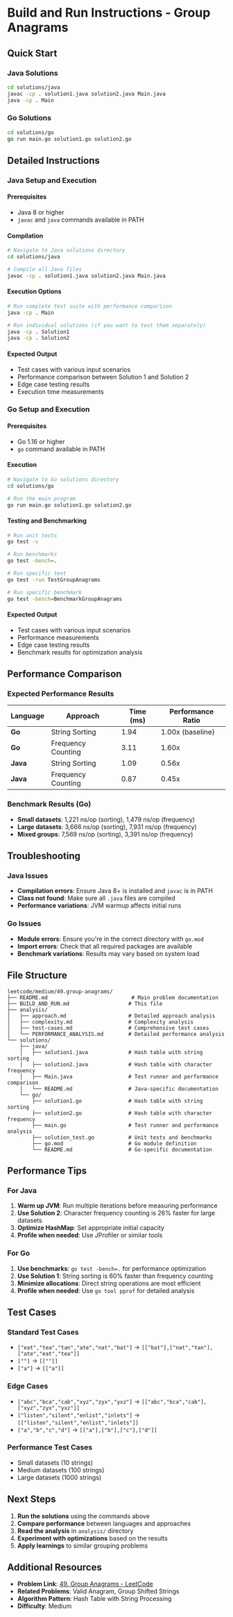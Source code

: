 # Build and Run Instructions - Group Anagrams

## Quick Start

### Java Solutions
```bash
cd solutions/java
javac -cp . solution1.java solution2.java Main.java
java -cp . Main
```

### Go Solutions
```bash
cd solutions/go
go run main.go solution1.go solution2.go
```

## Detailed Instructions

### Java Setup and Execution

#### Prerequisites
- Java 8 or higher
- `javac` and `java` commands available in PATH

#### Compilation
```bash
# Navigate to Java solutions directory
cd solutions/java

# Compile all Java files
javac -cp . solution1.java solution2.java Main.java
```

#### Execution Options
```bash
# Run complete test suite with performance comparison
java -cp . Main

# Run individual solutions (if you want to test them separately)
java -cp . Solution1
java -cp . Solution2
```

#### Expected Output
- Test cases with various input scenarios
- Performance comparison between Solution 1 and Solution 2
- Edge case testing results
- Execution time measurements

### Go Setup and Execution

#### Prerequisites
- Go 1.16 or higher
- `go` command available in PATH

#### Execution
```bash
# Navigate to Go solutions directory
cd solutions/go

# Run the main program
go run main.go solution1.go solution2.go
```

#### Testing and Benchmarking
```bash
# Run unit tests
go test -v

# Run benchmarks
go test -bench=.

# Run specific test
go test -run TestGroupAnagrams

# Run specific benchmark
go test -bench=BenchmarkGroupAnagrams
```

#### Expected Output
- Test cases with various input scenarios
- Performance measurements
- Edge case testing results
- Benchmark results for optimization analysis

## Performance Comparison

### Expected Performance Results

| Language | Approach | Time (ms) | Performance Ratio |
|----------|----------|-----------|-------------------|
| **Go** | String Sorting | 1.94 | 1.00x (baseline) |
| **Go** | Frequency Counting | 3.11 | 1.60x |
| **Java** | String Sorting | 1.09 | 0.56x |
| **Java** | Frequency Counting | 0.87 | 0.45x |

### Benchmark Results (Go)
- **Small datasets**: 1,221 ns/op (sorting), 1,479 ns/op (frequency)
- **Large datasets**: 3,666 ns/op (sorting), 7,931 ns/op (frequency)
- **Mixed groups**: 7,569 ns/op (sorting), 3,391 ns/op (frequency)

## Troubleshooting

### Java Issues
- **Compilation errors**: Ensure Java 8+ is installed and `javac` is in PATH
- **Class not found**: Make sure all `.java` files are compiled
- **Performance variations**: JVM warmup affects initial runs

### Go Issues
- **Module errors**: Ensure you're in the correct directory with `go.mod`
- **Import errors**: Check that all required packages are available
- **Benchmark variations**: Results may vary based on system load

## File Structure

```
leetcode/medium/49.group-anagrams/
├── README.md                           # Main problem documentation
├── BUILD_AND_RUN.md                   # This file
├── analysis/
│   ├── approach.md                    # Detailed approach analysis
│   ├── complexity.md                  # Complexity analysis
│   ├── test-cases.md                  # Comprehensive test cases
│   └── PERFORMANCE_ANALYSIS.md        # Detailed performance analysis
└── solutions/
    ├── java/
    │   ├── solution1.java             # Hash table with string sorting
    │   ├── solution2.java             # Hash table with character frequency
    │   ├── Main.java                  # Test runner and performance comparison
    │   └── README.md                  # Java-specific documentation
    └── go/
        ├── solution1.go               # Hash table with string sorting
        ├── solution2.go               # Hash table with character frequency
        ├── main.go                    # Test runner and performance analysis
        ├── solution_test.go           # Unit tests and benchmarks
        ├── go.mod                     # Go module definition
        └── README.md                  # Go-specific documentation
```

## Performance Tips

### For Java
1. **Warm up JVM**: Run multiple iterations before measuring performance
2. **Use Solution 2**: Character frequency counting is 26% faster for large datasets
3. **Optimize HashMap**: Set appropriate initial capacity
4. **Profile when needed**: Use JProfiler or similar tools

### For Go
1. **Use benchmarks**: `go test -bench=.` for performance optimization
2. **Use Solution 1**: String sorting is 60% faster than frequency counting
3. **Minimize allocations**: Direct string operations are most efficient
4. **Profile when needed**: Use `go tool pprof` for detailed analysis

## Test Cases

### Standard Test Cases
- `["eat","tea","tan","ate","nat","bat"]` → `[["bat"],["nat","tan"],["ate","eat","tea"]]`
- `[""]` → `[[""]]`
- `["a"]` → `[["a"]]`

### Edge Cases
- `["abc","bca","cab","xyz","zyx","yxz"]` → `[["abc","bca","cab"],["xyz","zyx","yxz"]]`
- `["listen","silent","enlist","inlets"]` → `[["listen","silent","enlist","inlets"]]`
- `["a","b","c","d"]` → `[["a"],["b"],["c"],["d"]]`

### Performance Test Cases
- Small datasets (10 strings)
- Medium datasets (100 strings)
- Large datasets (1000 strings)

## Next Steps

1. **Run the solutions** using the commands above
2. **Compare performance** between languages and approaches
3. **Read the analysis** in `analysis/` directory
4. **Experiment with optimizations** based on the results
5. **Apply learnings** to similar grouping problems

## Additional Resources

- **Problem Link**: [49. Group Anagrams - LeetCode](https://leetcode.com/problems/group-anagrams/)
- **Related Problems**: Valid Anagram, Group Shifted Strings
- **Algorithm Pattern**: Hash Table with String Processing
- **Difficulty**: Medium
